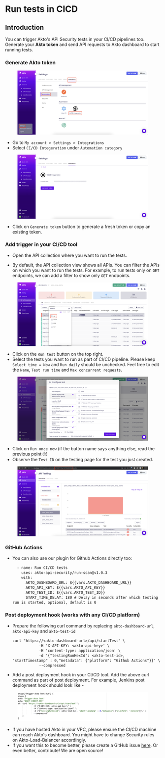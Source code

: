 # Run tests in CICD

## Introduction

You can trigger Akto's API Security tests in your CI/CD pipelines too. Generate your **Akto token** and send API requests to Akto dashboard to start running tests. 

### Generate Akto token

<figure><img alt="Go to integerations tab under settings" src="../.gitbook/assets/cicd-1.png"><figcaption></figcaption></figure>

* Go to `My account > Settings > Integrations`
* Select `CI/CD Integeration` under `Automation category`

<figure><img alt="click on Generate Token" src="../.gitbook/assets/cicd-2.png"><figcaption></figcaption></figure>

* Click on `Generate token` button to generate a fresh token or copy an existing token.

### Add trigger in your CI/CD tool

* Open the API collection where you want to run the tests.

* By default, the API collection view shows all APIs. You can filter the APIs on which you want to run the tests. For example, to run tests only on `GET` endpoints, we can add a filter to show only `GET` endpoints.
<figure><img alt="Running tests only on GET endpoints" src="../.gitbook/assets/cicd-3.png"><figcaption></figcaption></figure>

* Click on the `Run test` button on the top right.
* Select the tests you want to run as part of CI/CD pipeline. Please keep `Select time = Now` and `Run daily` should be unchecked. Feel free to edit the `Name`, `Test run time` and `Max concurrent requests`.
<figure><img alt="Customise the test as you want to run it your CICD" src="../.gitbook/assets/cicd-4.png"><figcaption></figcaption></figure>

* Click on `Run once now` (if the button name says anything else, read the previous point 🙄)
* Observe the `Test ID` on the testing page for the test you just created.
<figure><img alt="Customise the test as you want to run it your CICD" src="../.gitbook/assets/cicd-5.png"><figcaption></figcaption></figure>

### GitHub Actions

* You can also use our plugin for Github Actions directly too:
    ```
      - name: Run CI/CD tests
        uses: akto-api-security/run-scan@v1.0.3
        with:
          AKTO_DASHBOARD_URL: ${{vars.AKTO_DASHBOARD_URL}}
          AKTO_API_KEY: ${{vars.AKTO_API_KEY}}
          AKTO_TEST_ID: ${{vars.AKTO_TEST_ID}}
          START_TIME_DELAY: 180 # Delay in seconds after which testing run is started, optional, default is 0 
    ```

### Post deployment hook (works with any CI/CD platform)

* Prepare the following curl command by replacing `akto-dashboard-url`, `akto-api-key` and `akto-test-id`
  ```
  curl "https://<akto-dashboard-url>/api/startTest" \
              -H 'X-API-KEY: <akto-api-key>' \
              -H 'content-type: application/json' \
              -d '{"testingRunHexId": <akto-test-id>, "startTimestamp" : 0,"metadata": {"platform": "Github Actions"}}' \
              --compressed
  ```
* Add a post deployment hook in your CI/CD tool. Add the above curl command as part of post deployment. For example, Jenkins post deployment hook should look like - 
<figure><img alt="jenkins example" src="../.gitbook/assets/cicd-6.png"><figcaption></figcaption></figure>

* If you have hosted Akto in your VPC, please ensure the CI/CD machine can reach Akto's dashboard. You might have to change Security rules on Akto-Load-Balancer accordingly.
* If you want this to become better, please create a GitHub issue [here](https://github.com/akto-api-security/akto/issues). Or even better, contribute! We are open source! 


